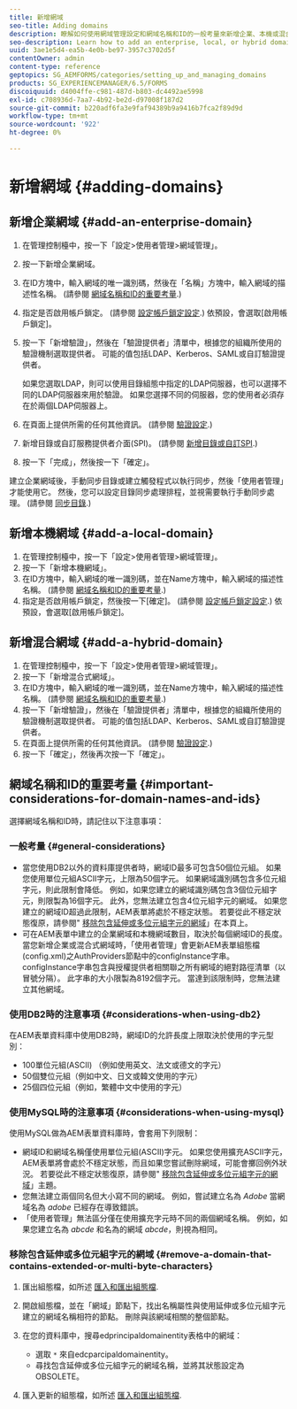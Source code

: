 ```yaml
---
title: 新增網域
seo-title: Adding domains
description: 瞭解如何使用網域管理設定和網域名稱和ID的一般考量來新增企業、本機或混合網域。
seo-description: Learn how to add an enterprise, local, or hybrid domain using Domain Management settings and general considerations for domain names and IDs.
uuid: 3ae1e5d4-ea5b-4e0b-be97-3957c3702d5f
contentOwner: admin
content-type: reference
geptopics: SG_AEMFORMS/categories/setting_up_and_managing_domains
products: SG_EXPERIENCEMANAGER/6.5/FORMS
discoiquuid: d4004ffe-c981-487d-b803-dc4492ae5998
exl-id: c708936d-7aa7-4b92-be2d-d97008f187d2
source-git-commit: b220adf6fa3e9faf94389b9a9416b7fca2f89d9d
workflow-type: tm+mt
source-wordcount: '922'
ht-degree: 0%

---
```


# 新增網域 {#adding-domains}

## 新增企業網域 {#add-an-enterprise-domain}

1. 在管理控制檯中，按一下「設定>使用者管理>網域管理」。
1. 按一下新增企業網域。
1. 在ID方塊中，輸入網域的唯一識別碼，然後在「名稱」方塊中，輸入網域的描述性名稱。 (請參閱 [網域名稱和ID的重要考量](adding-domains.md#important-considerations-for-domain-names-and-ids).)
1. 指定是否啟用帳戶鎖定。 (請參閱 [設定帳戶鎖定設定](/help/forms/using/admin-help/configure-account-locking-settings.md#configure-account-locking-settings).) 依預設，會選取[啟用帳戶鎖定]。
1. 按一下「新增驗證」，然後在「驗證提供者」清單中，根據您的組織所使用的驗證機制選取提供者。 可能的值包括LDAP、Kerberos、SAML或自訂驗證提供者。

   如果您選取LDAP，則可以使用目錄組態中指定的LDAP伺服器，也可以選擇不同的LDAP伺服器來用於驗證。 如果您選擇不同的伺服器，您的使用者必須存在於兩個LDAP伺服器上。

1. 在頁面上提供所需的任何其他資訊。 (請參閱 [驗證設定](/help/forms/using/admin-help/configuring-authentication-providers.md#authentication-settings).)
1. 新增目錄或自訂服務提供者介面(SPI)。 (請參閱 [新增目錄或自訂SPI](/help/forms/using/admin-help/configuring-directories.md#adding-directories-or-custom-spis).)
1. 按一下「完成」，然後按一下「確定」。

建立企業網域後，手動同步目錄或建立觸發程式以執行同步，然後「使用者管理」才能使用它。 然後，您可以設定目錄同步處理排程，並視需要執行手動同步處理。 (請參閱 [同步目錄](/help/forms/using/admin-help/synchronizing-directories.md#synchronizing-directories).)

## 新增本機網域 {#add-a-local-domain}

1. 在管理控制檯中，按一下「設定>使用者管理>網域管理」。
1. 按一下「新增本機網域」。
1. 在ID方塊中，輸入網域的唯一識別碼，並在Name方塊中，輸入網域的描述性名稱。 (請參閱 [網域名稱和ID的重要考量](adding-domains.md#important-considerations-for-domain-names-and-ids).)
1. 指定是否啟用帳戶鎖定，然後按一下[確定]。 (請參閱 [設定帳戶鎖定設定](/help/forms/using/admin-help/configure-account-locking-settings.md#configure-account-locking-settings).) 依預設，會選取[啟用帳戶鎖定]。

## 新增混合網域 {#add-a-hybrid-domain}

1. 在管理控制檯中，按一下「設定>使用者管理>網域管理」。
1. 按一下「新增混合式網域」。
1. 在ID方塊中，輸入網域的唯一識別碼，並在Name方塊中，輸入網域的描述性名稱。 (請參閱 [網域名稱和ID的重要考量](adding-domains.md#important-considerations-for-domain-names-and-ids).)
1. 按一下「新增驗證」，然後在「驗證提供者」清單中，根據您的組織所使用的驗證機制選取提供者。 可能的值包括LDAP、Kerberos、SAML或自訂驗證提供者。
1. 在頁面上提供所需的任何其他資訊。 (請參閱 [驗證設定](/help/forms/using/admin-help/configuring-authentication-providers.md#authentication-settings).)
1. 按一下「確定」，然後再次按一下「確定」。

## 網域名稱和ID的重要考量 {#important-considerations-for-domain-names-and-ids}

選擇網域名稱和ID時，請記住以下注意事項：

### 一般考量 {#general-considerations}

* 當您使用DB2以外的資料庫提供者時，網域ID最多可包含50個位元組。 如果您使用單位元組ASCII字元，上限為50個字元。 如果網域識別碼包含多位元組字元，則此限制會降低。 例如，如果您建立的網域識別碼包含3個位元組字元，則限製為16個字元。 此外，您無法建立包含4位元組字元的網域。 如果您建立的網域ID超過此限制，AEM表單將處於不穩定狀態。 若要從此不穩定狀態復原，請參閱&quot; [移除包含延伸或多位元組字元的網域](adding-domains.md#remove-a-domain-that-contains-extended-or-multi-byte-characters)」在本頁上。
* 可在AEM表單中建立的企業網域和本機網域數目，取決於每個網域ID的長度。 當您新增企業或混合式網域時，「使用者管理」會更新AEM表單組態檔(config.xml)之AuthProviders節點中的configInstance字串。 configInstance字串包含與授權提供者相關聯之所有網域的絕對路徑清單（以冒號分隔）。 此字串的大小限製為8192個字元。 當達到該限制時，您無法建立其他網域。

### 使用DB2時的注意事項 {#considerations-when-using-db2}

在AEM表單資料庫中使用DB2時，網域ID的允許長度上限取決於使用的字元型別：

* 100單位元組(ASCII) （例如使用英文、法文或德文的字元）
* 50個雙位元組（例如中文、日文或韓文使用的字元）
* 25個四位元組（例如，繁體中文中使用的字元）

### 使用MySQL時的注意事項 {#considerations-when-using-mysql}

使用MySQL做為AEM表單資料庫時，會套用下列限制：

* 網域ID和網域名稱僅使用單位元組(ASCII)字元。 如果您使用擴充ASCII字元，AEM表單將會處於不穩定狀態，而且如果您嘗試刪除網域，可能會擲回例外狀況。 若要從此不穩定狀態復原，請參閱&quot; [移除包含延伸或多位元組字元的網域](adding-domains.md#remove-a-domain-that-contains-extended-or-multi-byte-characters)」主題。
* 您無法建立兩個同名但大小寫不同的網域。 例如，嘗試建立名為 *Adobe* 當網域名為 *adobe* 已經存在導致錯誤。
* 「使用者管理」無法區分僅在使用擴充字元時不同的兩個網域名稱。 例如，如果您建立名為 *abcde* 和名為的網域 *abcde*，則視為相同。

### 移除包含延伸或多位元組字元的網域 {#remove-a-domain-that-contains-extended-or-multi-byte-characters}

1. 匯出組態檔，如所述 [匯入和匯出組態檔](/help/forms/using/admin-help/importing-exporting-configuration-file.md#importing-and-exporting-the-configuration-file).
1. 開啟組態檔，並在「網域」節點下，找出名稱屬性與使用延伸或多位元組字元建立的網域名稱相符的節點。 刪除與該網域相關的整個節點。
1. 在您的資料庫中，搜尋edprincipaldomainentity表格中的網域：

   * 選取 `*` 來自edcparcipaldomainentity。
   * 尋找包含延伸或多位元組字元的網域名稱，並將其狀態設定為OBSOLETE。

1. 匯入更新的組態檔，如所述 [匯入和匯出組態檔](/help/forms/using/admin-help/importing-exporting-configuration-file.md#importing-and-exporting-the-configuration-file).

